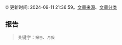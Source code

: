 :alarm_clock: 更新时间: 2024-09-11 21:36:59。[文章来源](/README.md)、[文章分类](/TAGS.md)

## 报告


> 关键字：`报告`、`月报`



